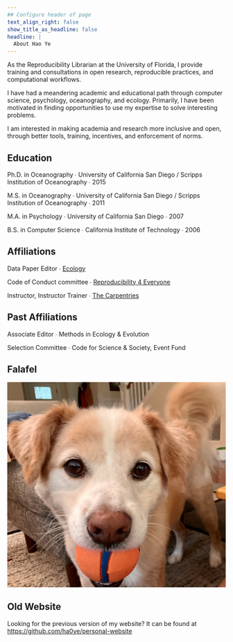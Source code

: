 ```yaml
---
## Configure header of page
text_align_right: false
show_title_as_headline: false
headline: |
  About Hao Ye
---
```


As the Reproducibility Librarian at the University of Florida, I provide training and consultations in open research, reproducible practices, and computational workflows.

I have had a meandering academic and educational path through computer science, psychology, oceanography, and ecology. Primarily, I have been motivated in finding opportunities to use my expertise to solve interesting problems.

I am interested in making academia and research more inclusive and open, through better tools, training, incentives, and enforcement of norms.

## Education

<i class="fas fa-graduation-cap pr2"></i>Ph.D. in Oceanography &#8729; University of California San Diego / Scripps Institution of Oceanography &#8729; 2015

<i class="fas fa-graduation-cap pr2"></i>M.S. in Oceanography &#8729; University of California San Diego / Scripps Institution of Oceanography &#8729; 2011

<i class="fas fa-graduation-cap pr2"></i>M.A. in Psychology &#8729; University of California San Diego &#8729; 2007

<i class="fas fa-graduation-cap pr2"></i>B.S. in Computer Science &#8729; California Institute of Technology &#8729; 2006

## Affiliations

Data Paper Editor &#8729; [Ecology](https://esajournals.onlinelibrary.wiley.com/journal/19399170)

Code of Conduct committee &#8729; [Reproducibility 4 Everyone](https://www.repro4everyone.org/)

Instructor, Instructor Trainer &#8729; [The Carpentries](https://carpentries.org/)

## Past Affiliations

Associate Editor &#8729; Methods in Ecology & Evolution

Selection Committee &#8729; Code for Science & Society, Event Fund

## Falafel

![Falafel](falafel.jpg)

## Old Website

Looking for the previous version of my website? It can be found at https://github.com/ha0ye/personal-website
